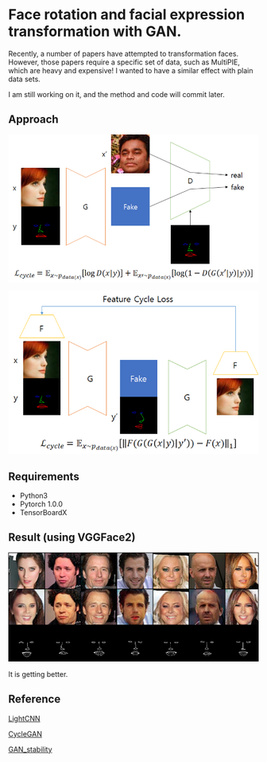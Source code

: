 # Face rotation and facial expression transformation with GAN.

Recently, a number of papers have attempted to transformation faces. However, those papers require a specific set of data, such as MultiPIE, which are heavy and expensive! I wanted to have a similar effect with plain data sets.

I am still working on it, and the method and code will commit later.

## Approach

![loss_adv](images/loss_adv.png)

![loss_cycle](images/loss_cycle.png)

## Requirements

- Python3
- Pytorch 1.0.0
- TensorBoardX

## Result (using VGGFace2)

![viusalized](images/result.png)

It is getting better.

## Reference

[LightCNN](https://github.com/AlfredXiangWu/LightCNN)

[CycleGAN](https://github.com/clcarwin/sphereface_pytorch)

[GAN_stability](https://github.com/LMescheder/GAN_stability)